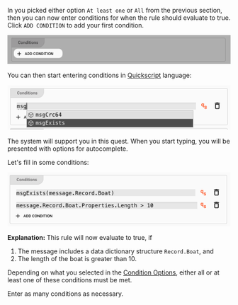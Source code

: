 In you picked either option `At least one` or `All` from the previous section, then you can now enter conditions for when the rule should evaluate to true.
Click `ADD CONDITION` to add your first condition.

![Conditions Add](._asset-conditions_images/6db418ff.png)

You can then start entering conditions in [Quickscript](../../language-reference/quickscript) language:

![Condition Quickscript](._asset-conditions_images/779187ab.png)

The system will support you in this quest. When you start typing, you will be presented with options for autocomplete.

Let's fill in some conditions:

![Condition Quickscript Two Conditions](._asset-conditions_images/9cce97e9.png)

**Explanation:**
This rule will now evaluate to true, if

1. The message includes a data dictionary structure `Record.Boat`, and
2. The length of the boat is greater than 10.

Depending on what you selected in the [Condition Options](#condition-options), either all or at least one of these conditions must be met.

Enter as many conditions as necessary.

